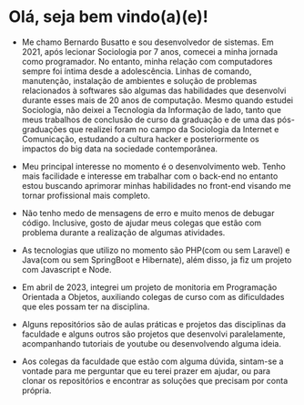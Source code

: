 # Olá, seja bem vindo(a)(e)!

- Me chamo Bernardo Busatto e sou desenvolvedor de sistemas. Em 2021, após lecionar Sociologia por 7 anos, comecei a minha jornada como programador. No entanto, minha relação com computadores sempre foi íntima desde a adolescência. Linhas de comando, manutenção, instalação de ambientes e solução de problemas relacionados à softwares são algumas das habilidades que desenvolvi durante esses mais de 20 anos de computação. Mesmo quando estudei Sociologia, não deixei a Tecnologia da Informação de lado, tanto que meus trabalhos de conclusão de curso da graduação e de uma das pós-graduações que realizei foram no campo da Sociologia da Internet e Comunicação, estudando a cultura hacker e posteriormente os impactos do big data na sociedade contemporânea.

- Meu principal interesse no momento é o desenvolvimento web. Tenho mais facilidade e interesse em trabalhar com o back-end no entanto estou buscando aprimorar minhas habilidades no front-end visando me tornar profissional mais completo. 

- Não tenho medo de mensagens de erro e muito menos de debugar código. Inclusive, gosto de ajudar meus colegas que estão com problema durante a realização de algumas atividades. 

- As tecnologias que utilizo no momento são PHP(com ou sem Laravel) e Java(com ou sem SpringBoot e Hibernate), além disso, ja fiz um projeto com Javascript e Node.

- Em abril de 2023, integrei um projeto de monitoria em Programação Orientada a Objetos, auxiliando colegas de curso com as dificuldades que eles possam ter na disciplina. 

- Alguns repositórios são de aulas práticas e projetos das disciplinas da faculdade e alguns outros são projetos que desenvolvi paralelamente, acompanhando tutoriais de youtube ou desenvolvendo alguma ideia.

- Aos colegas da faculdade que estão com alguma dúvida, sintam-se a vontade para me perguntar que eu terei prazer em ajudar, ou para clonar os repositórios e encontrar as soluções que precisam por conta própria. 





<!---
berbusatto/berbusatto is a ✨ special ✨ repository because its `README.md` (this file) appears on your GitHub profile.
You can click the Preview link to take a look at your changes.
--->

